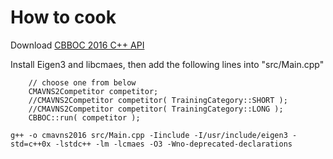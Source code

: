 # How to cook

Download [CBBOC 2016 C++ API](//github.com/cbboc/cpp/) 

Install Eigen3 and libcmaes, then add the following lines into "src/Main.cpp"
    
    	// choose one from below
    	CMAVNS2Competitor competitor;
    	//CMAVNS2Competitor competitor( TrainingCategory::SHORT );
    	//CMAVNS2Competitor competitor( TrainingCategory::LONG );
    	CBBOC::run( competitor );

    g++ -o cmavns2016 src/Main.cpp -Iinclude -I/usr/include/eigen3 -std=c++0x -lstdc++ -lm -lcmaes -O3 -Wno-deprecated-declarations
